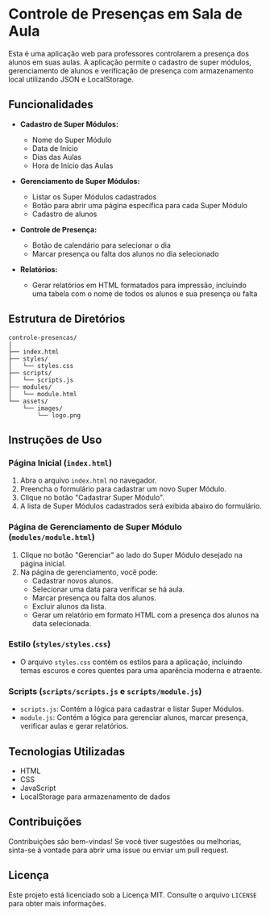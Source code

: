
# Controle de Presenças em Sala de Aula

Esta é uma aplicação web para professores controlarem a presença dos alunos em suas aulas. A aplicação permite o cadastro de super módulos, gerenciamento de alunos e verificação de presença com armazenamento local utilizando JSON e LocalStorage.

## Funcionalidades

- **Cadastro de Super Módulos:**
  - Nome do Super Módulo
  - Data de Início
  - Dias das Aulas
  - Hora de Início das Aulas

- **Gerenciamento de Super Módulos:**
  - Listar os Super Módulos cadastrados
  - Botão para abrir uma página específica para cada Super Módulo
  - Cadastro de alunos

- **Controle de Presença:**
  - Botão de calendário para selecionar o dia
  - Marcar presença ou falta dos alunos no dia selecionado

- **Relatórios:**
  - Gerar relatórios em HTML formatados para impressão, incluindo uma tabela com o nome de todos os alunos e sua presença ou falta

## Estrutura de Diretórios

```
controle-presencas/
│
├── index.html
├── styles/
│   └── styles.css
├── scripts/
│   └── scripts.js
├── modules/
│   └── module.html
└── assets/
    └── images/
        └── logo.png
```

## Instruções de Uso

### Página Inicial (`index.html`)

1. Abra o arquivo `index.html` no navegador.
2. Preencha o formulário para cadastrar um novo Super Módulo.
3. Clique no botão "Cadastrar Super Módulo".
4. A lista de Super Módulos cadastrados será exibida abaixo do formulário.

### Página de Gerenciamento de Super Módulo (`modules/module.html`)

1. Clique no botão "Gerenciar" ao lado do Super Módulo desejado na página inicial.
2. Na página de gerenciamento, você pode:
   - Cadastrar novos alunos.
   - Selecionar uma data para verificar se há aula.
   - Marcar presença ou falta dos alunos.
   - Excluir alunos da lista.
   - Gerar um relatório em formato HTML com a presença dos alunos na data selecionada.

### Estilo (`styles/styles.css`)

- O arquivo `styles.css` contém os estilos para a aplicação, incluindo temas escuros e cores quentes para uma aparência moderna e atraente.

### Scripts (`scripts/scripts.js` e `scripts/module.js`)

- `scripts.js`: Contém a lógica para cadastrar e listar Super Módulos.
- `module.js`: Contém a lógica para gerenciar alunos, marcar presença, verificar aulas e gerar relatórios.

## Tecnologias Utilizadas

- HTML
- CSS
- JavaScript
- LocalStorage para armazenamento de dados

## Contribuições

Contribuições são bem-vindas! Se você tiver sugestões ou melhorias, sinta-se à vontade para abrir uma issue ou enviar um pull request.

## Licença

Este projeto está licenciado sob a Licença MIT. Consulte o arquivo `LICENSE` para obter mais informações.
